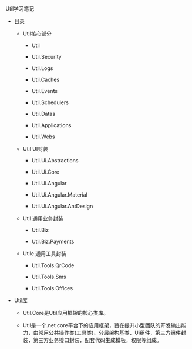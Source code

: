 Util学习笔记

-   目录

    -   Util核心部分

        -   Util

        -   Util.Security

        -   Util.Logs

        -   Util.Caches

        -   Util.Events

        -   Util.Schedulers

        -   Util.Datas

        -   Util.Applications

        -   Util.Webs

    -   Util UI封装

        -   Util.Ui.Abstractions

        -   Util.Ui.Core

        -   Util.Ui.Angular

        -   Util.Ui.Angular.Material

        -   Util.Ui.Angular.AntDesign

    -   Util 通用业务封装

        -   Util.Biz

        -   Util.Biz.Payments

    -   Utile 通用工具封装

        -   Util.Tools.QrCode

        -   Util.Tools.Sms

        -   Util.Tools.Offices

-   Util库

    -   Util.Core是Util应用框架的核心类库。

    -   Util是一个.net
        core平台下的应用框架，旨在提升小型团队的开发输出能力，由常用公共操作类(工具类)、分层架构基类、Ui组件，第三方组件封装，第三方业务接口封装，配套代码生成模板，权限等组成。
